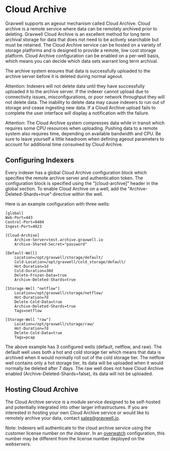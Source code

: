 # Cloud Archive

Gravwell supports an ageout mechanism called Cloud Archive.  Cloud archive is a remote service where data can be remotely archived prior to deleting.  Gravwell Cloud Archive is an excellent method for long term archival storage for data that does not need to be actively searchable but must be retained.  The Cloud Archive service can be hosted on a variety of storage platforms and is designed to provide a remote, low cost storage platform.  Cloud Archive configuration can be enabled on a per-well basis, which means you can decide which data sets warrant long term archival.

The archive system ensures that data is successfully uploaded to the archive server before it is deleted during normal ageout.

Attention: Indexers will not delete data until they have successfully uploaded it to the archive server.  If the indexer cannot upload due to connectivity issues, misconfigurations, or poor network throughput they will not delete data.  The inability to delete data may cause indexers to run out of storage and cease ingesting new data.  If a Cloud Archive upload fails to complete the user interface will display a notification with the failure.

Attention: The Cloud Archive system compresses data while in transit which requires some CPU resources when uploading.  Pushing data to a remote system also requires time, depending on available bandwidth and CPU.  Be sure to leave yourself a little headroom when defining ageout parameters to account for additional time consumed by Cloud Archive.

## Configuring Indexers

Every indexer has a global Cloud Archive configuration block which specifies the remote archive server and authentication token. The configuration block is specified using the "[cloud-archive]" header in the global section.  To enable Cloud Archive on a well, add the "Archive-Deleted-Shards=true" directive within the well.

Here is an example configuration with three wells:

```
[global]
Web-Port=443
Control-Port=9404
Ingest-Port=4023

[Cloud-Archive]
	Archive-Server=test.archive.gravwell.io
	Archive-Shared-Secret="password"

[Default-Well]
	Location=/opt/gravwell/storage/default/
	Cold-Location=/opt/gravwell/cold_storage/default/
	Hot-Duration=1d
	Cold-Duration=30d
	Delete-Frozen-Data=true
	Archive-Deleted-Shards=true

[Storage-Well "netflow"]
	Location=/opt/gravwell/storage/netflow/
	Hot-Duration=7d
	Delete-Cold-Data=true
	Archive-Deleted-Shards=true
	Tags=netflow

[Storage-Well "raw"]
	Location=/opt/gravwell/storage/raw/
	Hot-Duration=7d
	Delete-Cold-Data=true
	Tags=pcap
```

The above example has 3 configured wells (default, netflow, and raw).  The default well uses both a hot and cold storage tier which means that data is archived when it would normally roll out of the cold storage tier.  The netflow well contains only a hot storage tier, its data will be uploaded when it would normally be deleted after 7 days.  The raw well does not have Cloud Archive enabled (Archive-Deleted-Shards=false), its data will not be uploaded.

## Hosting Cloud Archive

The Cloud Archive service is a module service designed to be self-hosted and potentially integrated into other larger infrastructures.  If you are interested in hosting your own Cloud Archive service or would like to remotely archive your data, contact sales@gravwell.io.

Note: Indexers will authenticate to the cloud archive service using the customer license number *on the indexer*. In an [overwatch](#!distributed/overwatch.md) configuration, this number may be different from the license number deployed on the *webservers*.
